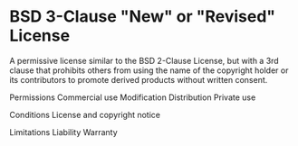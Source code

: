 BSD 3-Clause "New" or "Revised" License
=======================================

A permissive license similar
to the BSD 2-Clause License,
but with a 3rd clause that
prohibits others from using
the name of the copyright
holder or its contributors to
promote derived products
without written consent.

Permissions
Commercial use
Modification
Distribution
Private use

Conditions
License and copyright notice

Limitations
Liability
Warranty
